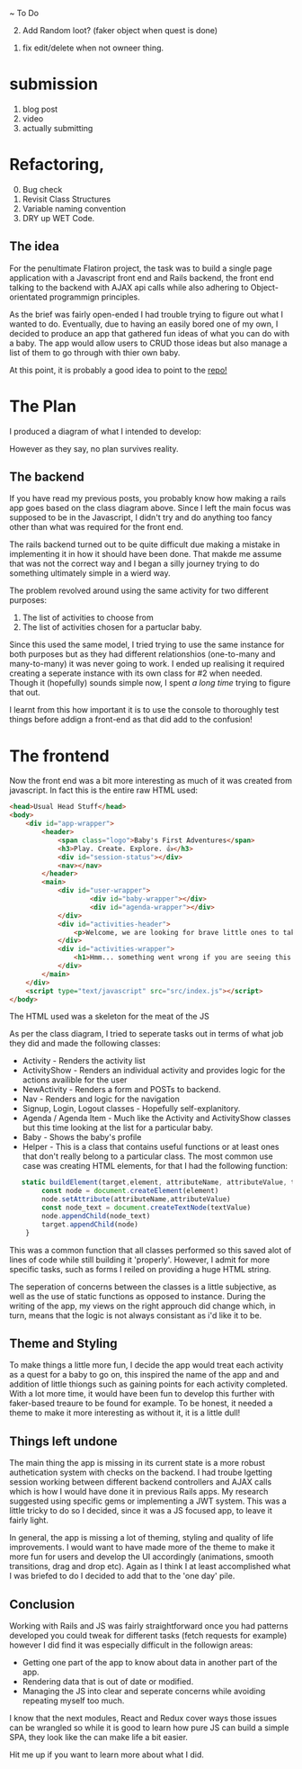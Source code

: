 <!-- 1. Add points mechanism (adding poitns when quest is done) -->

~ To Do

2. Add Random loot? (faker object when quest is done)
<!-- 3. Produce Questlog (make it smaller and sexier. Maybe wait for styling?) DO THIS!!! -->
<!-- 4. Daily Quests (limit, random show of activites to choose from) -->

1. fix edit/delete when not owneer thing.


# submission

1. blog post 
2. video
3. actually submitting 

# Refactoring, 

0. Bug check
1. Revisit Class Structures
2. Variable naming convention
3. DRY up WET Code. 


## The idea

For the penultimate Flatiron project, the task was to build a single page application with a Javascript front end and Rails backend, the front end talking to the backend with AJAX api calls while also adhering to Object-orientated programmign principles. 

As the brief was fairly open-ended I had trouble trying to figure out what I wanted to do. Eventually, due to having an easily bored one of my own, I decided to produce an app that gathered fun ideas of what you can do with a baby. The app would allow users to CRUD those ideas but also manage a list of them to go through with thier own baby. 

At this point, it is probably a good idea to point to the [repo!](https://github.com/neosaurrrus/baby-agenda)

# The Plan

I produced a diagram of what I intended to develop:



However as they say, no plan survives reality.

## The backend

If you have read my previous posts, you probably know how making a rails app goes based on the class diagram above. Since I left the main focus was supposed to be in the Javascript, I didn't try and do anything too fancy other than what was required for the front end.

The rails backend turned out to be quite difficult due making a mistake in implementing it in how it should have been done. That makde me assume that was not the correct way and I began a silly journey trying to do something ultimately simple in a wierd way.

The problem revolved around using the same activity for two different purposes:

1. The list of activities to choose from
2. The list of activities chosen for a partuclar baby.

Since this used the same model, I tried trying to use the same instance for both purposes but as they had different relationshios (one-to-many and many-to-many) it was never going to work. I ended up realising it required creating a seperate instance with its own class for #2 when needed. Though it (hopefully) sounds simple now, I spent *a long time* trying to figure that out. 

I learnt from this how important it is to use the console to thoroughly test things before addign a front-end as that did add to the confusion!

# The frontend 

Now the front end was a bit more interesting as much of it was created from javascript. In fact this is the entire raw HTML used:

```html
<head>Usual Head Stuff</head>
<body>
    <div id="app-wrapper">
        <header>
            <span class="logo">Baby's First Adventures</span>
            <h3>Play. Create. Explore. 👍</h3>
            <div id="session-status"></div>
            <nav></nav>
        </header>
        <main>
            <div id="user-wrapper">
                    <div id="baby-wrapper"></div>
                    <div id="agenda-wrapper"></div>    
            </div>
            <div id="activities-header">
                <p>Welcome, we are looking for brave little ones to take on fun things! Login or signup to take on these quests and make today an adventure!</p>
            </div>
            <div id="activities-wrapper">
                <h1>Hmm... something went wrong if you are seeing this.</h1>
            </div>
        </main>
    </div>
    <script type="text/javascript" src="src/index.js"></script>
</body>
```

The HTML used was a skeleton for the meat of the JS

As per the class diagram, I tried to seperate tasks out in terms of what job they did and made the following classes:

- Activity - Renders the activity list
- ActivityShow - Renders an individual activity and provides logic for the actions availible for the user
- NewActivity - Renders a form and POSTs to backend.
- Nav - Renders and logic for the navigation
- Signup, Login, Logout classes - Hopefully self-explanitory.
- Agenda / Agenda Item - Much like the Activity and ActivityShow classes but this time looking at the list for a particular baby.
- Baby - Shows the baby's profile
- Helper - This is a class that contains useful functions or at least ones that don't really belong to a particular class. The most common use case was creating HTML elements, for that I had the following function:

```js
   static buildElement(target,element, attributeName, attributeValue, textValue){
        const node = document.createElement(element)
        node.setAttribute(attributeName,attributeValue)
        const node_text = document.createTextNode(textValue)
        node.appendChild(node_text)
        target.appendChild(node)
    }
```

This was a common function that all classes performed so this saved alot of lines of code while still building it 'properly'. However, I admit for more specific tasks, such as forms I reiled on providing a huge HTML string.

The seperation of concerns between the classes is a little subjective, as well as the use of static functions as opposed to instance. During the writing of the app, my views on the right approuch did change which, in turn, means that the logic is not always consistant as i'd like it to be.

## Theme and Styling

To make things a little more fun, I decide the app would treat each activity as a quest for a baby to go on, this inspired the name of the app and and addition of little thiongs such as gaining points for each activity completed. With a lot more time, it would have been fun to develop this further with faker-based treaure to be found for example. To be honest, it needed a theme to make it more interesting as without it, it is a little dull!


## Things left undone

The main thing the app is missing in its current state is a more robust authetication system with checks on the backend. I had troube lgetting session working between different backend controllers and AJAX calls which is how I would have done it in previous Rails apps. My research  suggested using specific gems or implementing a JWT system. This was a little tricky to do so I decided, since it was a JS focused app, to leave it fairly light.

In general, the app is missing a lot of theming, styling and quality of life improvements. I would want to have made more of the theme to make it more fun for users and develop the UI accordingly (animations, smooth transitions, drag and drop etc). Again as I think I at least accomplished what I was briefed to do I decided to add that to the 'one day' pile.

## Conclusion

Working with Rails and JS was fairly straightforward once you had patterns developed you could tweak for different tasks (fetch requests for example) however I did find it was especially difficult in the followign areas:

- Getting one part of the app to know about data in another part of the app.
- Rendering data that is out of date or modified.
- Managing the JS into clear and seperate concerns while avoiding repeating myself too much.

I know that the next modules, React and Redux cover ways those issues can be wrangled so while it is good to learn how pure JS can build a simple SPA, they look like the can make life a bit easier.

Hit me up if you want to learn more about what I did.

